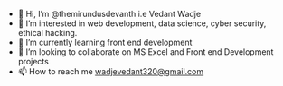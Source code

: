 - 👋 Hi, I’m @themirundusdevanth i.e Vedant Wadje
- 👀 I’m interested in web development, data science, cyber security, ethical hacking.
- 🌱 I’m currently learning front end development
- 💞️ I’m looking to collaborate on MS Excel and Front end Development projects
- 📫 How to reach me 
  wadjevedant320@gmail.com



